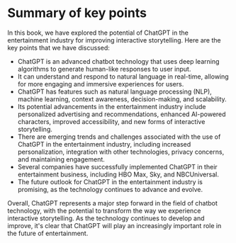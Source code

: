 Summary of key points
=================================

In this book, we have explored the potential of ChatGPT in the entertainment industry for improving interactive storytelling. Here are the key points that we have discussed:

* ChatGPT is an advanced chatbot technology that uses deep learning algorithms to generate human-like responses to user input.
* It can understand and respond to natural language in real-time, allowing for more engaging and immersive experiences for users.
* ChatGPT has features such as natural language processing (NLP), machine learning, context awareness, decision-making, and scalability.
* Its potential advancements in the entertainment industry include personalized advertising and recommendations, enhanced AI-powered characters, improved accessibility, and new forms of interactive storytelling.
* There are emerging trends and challenges associated with the use of ChatGPT in the entertainment industry, including increased personalization, integration with other technologies, privacy concerns, and maintaining engagement.
* Several companies have successfully implemented ChatGPT in their entertainment business, including HBO Max, Sky, and NBCUniversal.
* The future outlook for ChatGPT in the entertainment industry is promising, as the technology continues to advance and evolve.

Overall, ChatGPT represents a major step forward in the field of chatbot technology, with the potential to transform the way we experience interactive storytelling. As the technology continues to develop and improve, it's clear that ChatGPT will play an increasingly important role in the future of entertainment.
